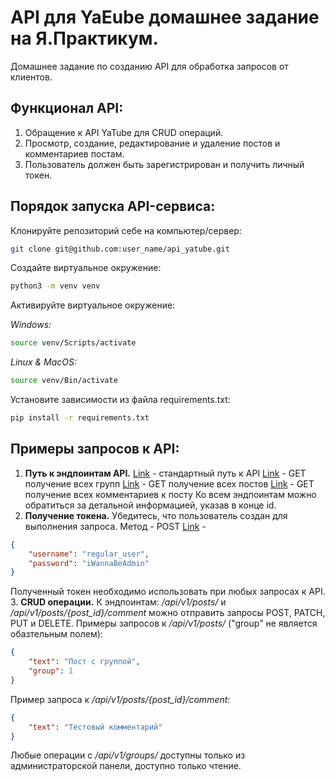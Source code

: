 # API для YaЕube домашнее задание на Я.Практикум.

Домашнее задание по созданию API для обработка запросов от клиентов.

## Функционал API:

1. Обращение к API YaTube для CRUD операций.
2. Просмотр, создание, редактирование и удаление постов и комментариев постам.
3. Пользователь должен быть зарегистрирован и получить личный токен.

## Порядок запуска API-сервиса:

Клонируйте репозиторий себе на компьютер/сервер:

```bash
git clone git@github.com:user_name/api_yatube.git
```

Создайте виртуальное окружение:

```bash
python3 -m venv venv
```

Активируйте виртуальное окружение:

*Windows:*
```bash
source venv/Scripts/activate
```
*Linux & MacOS:*
```bash
source venv/Bin/activate
```

Установите зависимости из файла requirements.txt:

```bash
pip install -r requirements.txt
```

## Примеры запросов к API:

1. **Путь к эндпоинтам API.** 
[Link](http://127.0.0.1:8000/api/v1/) - стандартный путь к API
[Link](http://127.0.0.1:8000/api/v1/groups/) - GET получение всех групп
[Link](http://127.0.0.1:8000/api/v1/posts/) - GET получение всех постов
[Link](http://127.0.0.1:8000/api/v1/posts/{post_id}/comment) - GET получение всех комментариев к посту
Ко всем эндпоинтам можно обратиться за детальной информацией, указав в конце id.
2. **Получение токена.**
Убедитесь, что пользователь создан для выполнения запроса.
Метод - POST
[Link](http://127.0.0.1:8000/api/v1/api-token-auth/) -
```json
{
    "username": "regular_user",
    "password": "iWannaBeAdmin"
}
```
Полученный токен необходимо использовать при любых запросах к API.
3. **CRUD операции.**
К эндпоинтам: */api/v1/posts/* и */api/v1/posts/{post_id}/comment* можно отправить запросы POST, PATCH, PUT и DELETE. 
Примеры запросов к */api/v1/posts/* ("group" не является обазтельным полем):
```json
{
    "text": "Пост с группой",
    "group": 1
}
```
Пример запроса к */api/v1/posts/{post_id}/comment*:
```json
{
    "text": "Тестовый комментарий"
}
```
Любые операции с */api/v1/groups/* доступны только из администраторской панели, доступно только чтение.
